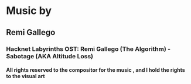 # Music by

## Remi Gallego

### Hacknet Labyrinths OST: Remi Gallego (The Algorithm) - Sabotage (AKA Altitude Loss)

#### All rights reserved to the compositor for the music , and I hold the rights to the visual art

